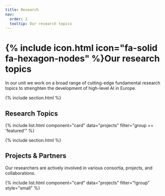 ```yaml
---
title: Research
nav:
  order: 2
  tooltip: Our research topics
---
```


# {% include icon.html icon="fa-solid fa-hexagon-nodes" %}Our research topics

In our unit we work on a broad range of cutting-edge fundamental research topics to strenghten the development of high-level AI in Europe.

{% include section.html %}

## Research Topics

{% include list.html component="card" data="projects" filter="group == 'featured'" %}

{% include section.html %}

## Projects & Partners

Our researchers are actively involved in various consortia, projects, and collaborations. 

{% include list.html component="card" data="projects" filter="!group" style="small" %}
